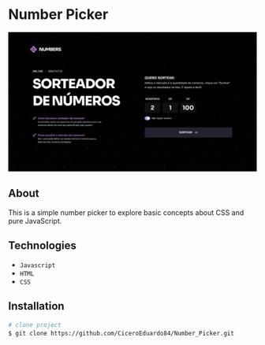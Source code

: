 # Number Picker

<p align="center">
<img alt="capa" src="assets/capa.png" />
</p>

## About

<p>This is a simple number picker to explore basic concepts about CSS and pure JavaScript.</p>

## Technologies

- `Javascript`
- `HTML`
- `CSS`

## Installation

```bash
# clone project
$ git clone https://github.com/CiceroEduardo84/Number_Picker.git
```
